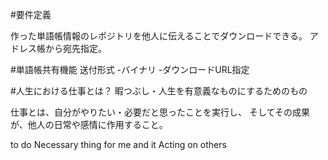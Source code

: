 
#要件定義

作った単語帳情報のレポジトリを他人に伝えることでダウンロードできる。
アドレス帳から宛先指定。

#単語帳共有機能
送付形式
-バイナリ
-ダウンロードURL指定

#人生における仕事とは？
暇つぶし・人生を有意義なものにするためのもの

仕事とは、自分がやりたい・必要だと思ったことを実行し、
そしてその成果が、他人の日常や感情に作用すること。

to do Necessary thing for me and it Acting on others
